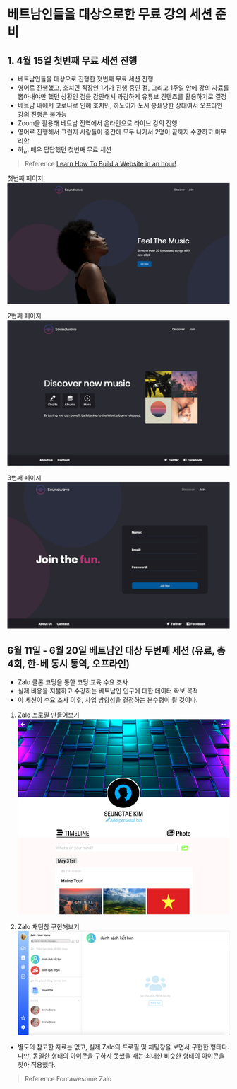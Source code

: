 # 베트남인들을 대상으로한 무료 강의 세션 준비

## 1. 4월 15일 첫번째 무료 세션 진행

- 베트남인들을 대상으로 진행한 첫번째 무료 세션 진행
- 영어로 진행했고, 호치민 직장인 1기가 진행 중인 점, 그리고 1주일 안에 강의 자료를 뽑아내야만 했던 상황인 점을 감안해서 과감하게 유튜브 컨텐츠를 활용하기로 결정
- 베트남 내에서 코로나로 인해 호치민, 하노이가 도시 봉쇄당한 상태여서 오프라인 강의 진행은 불가능
- Zoom을 활용해 베트남 전역에서 온라인으로 라이브 강의 진행
- 영어로 진행해서 그런지 사람들이 중간에 모두 나가서 2명이 끝까지 수강하고 마무리함
- 하,,, 매우 답답했던 첫번째 무료 세션

> Reference
> [Learn How To Build a Website in an hour!](https://youtu.be/RZ-Oe4_Ew7g)

첫번째 페이지
![Spotify](./spotify/index.png)

2번째 페이지
![Spotify](./spotify/discover.png)

3번째 페이지
![Spotify](./spotify/join.png)

## 6월 11일 - 6월 20일 베트남인 대상 두번째 세션 (유료, 총 4회, 한-베 동시 통역, 오프라인)

- Zalo 클론 코딩을 통한 코딩 교육 수요 조사
- 실제 비용을 지불하고 수강하는 베트남인 인구에 대한 데이터 확보 목적
- 이 세션이 수요 조사 이후, 사업 방향성을 결정하는 분수령이 될 것이다.

1. Zalo 프로필 만들어보기
   ![Profile](./zalo/profile.png)

2. Zalo 채팅창 구현해보기
   ![Chatting](./zalo/chatting.png)

- 별도의 참고한 자료는 없고, 실제 Zalo의 프로필 및 채팅창을 보면서 구현한 형태다. 다만, 동일한 형태의 아이콘을 구하지 못했을 때는 최대한 비슷한 형태의 아이콘을 찾아 적용했다.

> Reference
> Fontawesome
> Zalo
